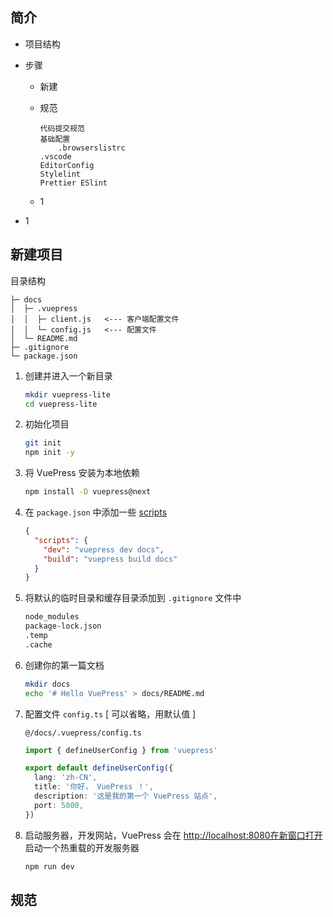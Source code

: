 ## 简介

- 项目结构

- 步骤

  - 新建

  - 规范

    ```text
    代码提交规范
    基础配置
    	.browserslistrc
    .vscode
    EditorConfig
    Stylelint
    Prettier ESlint
    ```

  - 1

- 1

## 新建项目

目录结构

```text
├─ docs
│  ├─ .vuepress
│  │  ├─ client.js   <--- 客户端配置文件
│  │  └─ config.js   <--- 配置文件
│  └─ README.md
├─ .gitignore
└─ package.json
```

1. 创建并进入一个新目录

   ```sh
   mkdir vuepress-lite
   cd vuepress-lite
   ```

2. 初始化项目

   ```sh
   git init
   npm init -y
   ```

3. 将 VuePress 安装为本地依赖

   ```sh
   npm install -D vuepress@next
   ```

4. 在 `package.json` 中添加一些 [scripts](https://classic.yarnpkg.com/zh-Hans/docs/package-json#toc-scripts)

   ```json
   {
     "scripts": {
       "dev": "vuepress dev docs",
       "build": "vuepress build docs"
     }
   }
   ```

5. 将默认的临时目录和缓存目录添加到 `.gitignore` 文件中

   ```markdown
   node_modules
   package-lock.json
   .temp
   .cache
   ```

6. 创建你的第一篇文档

   ```sh
   mkdir docs
   echo '# Hello VuePress' > docs/README.md
   ```

7. 配置文件 `config.ts` [ 可以省略，用默认值 ]

   `@/docs/.vuepress/config.ts`

   ```ts
   import { defineUserConfig } from 'vuepress'

   export default defineUserConfig({
     lang: 'zh-CN',
     title: '你好， VuePress ！',
     description: '这是我的第一个 VuePress 站点',
     port: 5000,
   })
   ```

8. 启动服务器，开发网站，VuePress 会在 [http://localhost:8080在新窗口打开](http://localhost:8080/) 启动一个热重载的开发服务器

   ```sh
   npm run dev
   ```

## 规范
